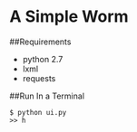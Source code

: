 # A Simple Worm
##Requirements
* python 2.7
* lxml
* requests

##Run In a Terminal
```
$ python ui.py
>> h
```
